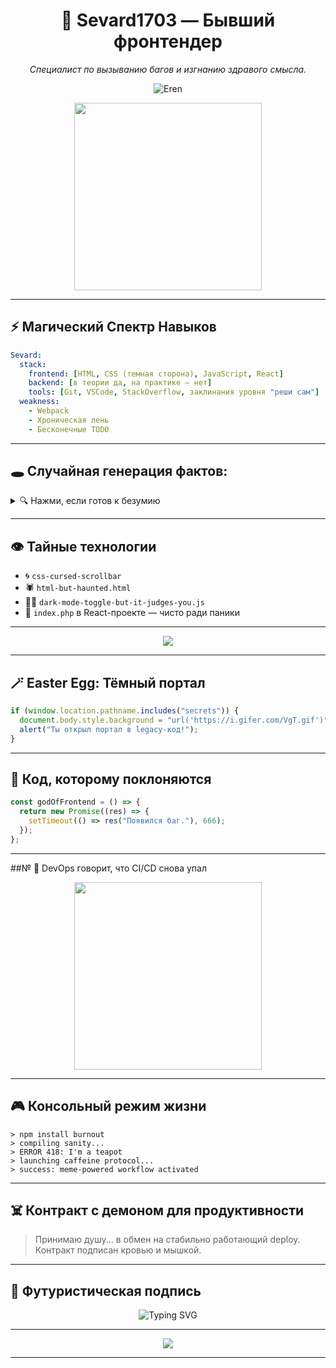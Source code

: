 <h1 align="center"> 🦊 Sevard1703 — Бывший фронтендер</h1>
<p align="center"><em>Специалист по вызыванию багов и изгнанию здравого смысла.</em></p>

<p align="center">
  <img src="https://i.pinimg.com/736x/88/7f/ba/887fbac4c1e181ef27f904e6c29cba58.jpg" alt="Eren" />
</p>

<p align="center">
  <img src="https://media.tenor.com/Z3bUo9Y9oF8AAAAC/magic-computer.gif" width="300" />
</p>

---

## ⚡️ Магический Спектр Навыков

```yaml
Sevard:
  stack:
    frontend: [HTML, CSS (темная сторона), JavaScript, React]
    backend: [в теории да, на практике — нет]
    tools: [Git, VSCode, StackOverflow, заклинания уровня "реши сам"]
  weakness:
    - Webpack
    - Хроническая лень
    - Бесконечные TODO
```

---

## 🕳️ Случайная генерация фактов:

<details>
<summary>🔍 Нажми, если готов к безумию</summary>

- 🧃 Кодит лучше под звуки дождя, хаоса и старого саундтрека DOOM
- 💾 Может запомнить 15 shortcuts, забыть 14 через день
- 🧠 Размышляет о философии commit-месседжей
- 👀 Пишет `// TODO`, чтобы почувствовать продуктивность
- 🔁 Открывает GitHub, чтобы смотреть на свои же проекты и ничего не делать

</details>

---

## 👁 Тайные технологии

- 🌀 `css-cursed-scrollbar`  
- 🕷️ `html-but-haunted.html`  
- 🧛‍♂️ `dark-mode-toggle-but-it-judges-you.js`  
- 🔪 `index.php` в React-проекте — чисто ради паники

---

<p align="center"><img src="https://i.pinimg.com/736x/39/c8/3b/39c83be1026c990c9701500671482166.jpg"></p>

---

## 🪄 Easter Egg: Тёмный портал

```js
if (window.location.pathname.includes("secrets")) {
  document.body.style.background = "url('https://i.gifer.com/VgT.gif')";
  alert("Ты открыл портал в legacy-код!");
}
```

---

## 🛐 Код, которому поклоняются

```ts
const godOfFrontend = () => {
  return new Promise((res) => {
    setTimeout(() => res("Появился баг."), 666);
  });
};
```

---

##№ 📼 DevOps говорит, что CI/CD снова упал

<p align="center">
  <img src="https://media.tenor.com/fzFOgBiyBEgAAAAC/deploy-deployment.gif" width="300" />
</p>

---

## 🎮 Консольный режим жизни

```
> npm install burnout
> compiling sanity...
> ERROR 418: I'm a teapot
> launching caffeine protocol...
> success: meme-powered workflow activated
```

---

## ☠️ Контракт с демоном для продуктивности

> Принимаю душу... в обмен на стабильно работающий deploy.  
> Контракт подписан кровью и мышкой.

---

## 🧬 Футуристическая подпись

<p align="center">
  <img src="https://readme-typing-svg.demolab.com?font=Fira+Code&duration=4500&pause=1000&color=F700FF&center=true&vCenter=true&multiline=true&width=600&lines=git+commit+-m+'wake+up%2C+Neo...';T" alt="Typing SVG" />
</p>

---

<p align="center">
  <img src="https://i.pinimg.com/736x/52/8a/80/528a80c9c74883bde393ba82eb3876c5.jpg">
</p>

---

